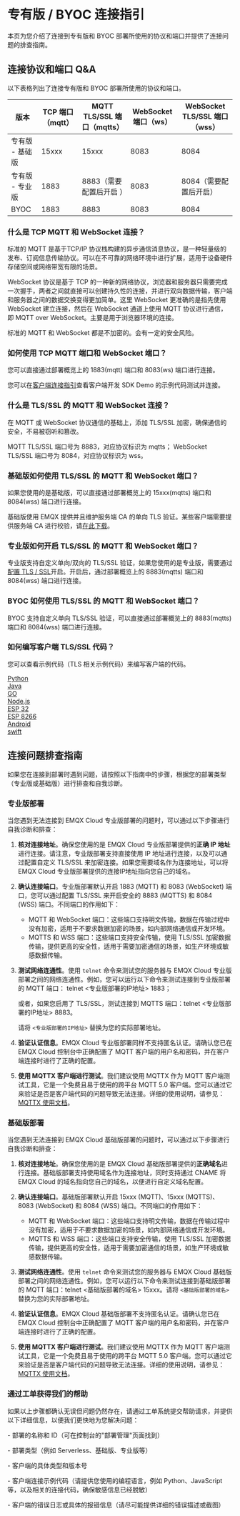 # 专有版 / BYOC 连接指引

本页为您介绍了连接到专有版和 BYOC 部署所使用的协议和端口并提供了连接问题的排查指南。

## 连接协议和端口 Q&A

以下表格列出了连接专有版和 BYOC 部署所使用的协议和端口。

| **版本**        | **TCP 端口（mqtt）** | **MQTT TLS/SSL 端口（mqtts）** | **WebSocket 端口（ws）** | **WebSocket TLS/SSL 端口（wss）** |
| --------------- | -------------------- | ------------------------------ | ------------------------ | --------------------------------- |
| 专有版 - 基础版 | 15xxx                | 15xxx                          | 8083                     | 8084                              |
| 专有版 - 专业版 | 1883                 | 8883（需要配置后开启 ）        | 8083                     | 8084（需要配置后开启）            |
| BYOC            | 1883                 | 8883                           | 8083                     | 8084                              |

### 什么是 TCP MQTT 和 WebSocket 连接？

标准的 MQTT 是基于TCP/IP 协议栈构建的异步通信消息协议，是一种轻量级的发布、订阅信息传输协议。可以在不可靠的网络环境中进行扩展，适用于设备硬件存储空间或网络带宽有限的场景。

WebSocket 协议是基于 TCP 的一种新的网络协议，浏览器和服务器只需要完成一次握手，两者之间就直接可以创建持久性的连接，并进行双向数据传输，客户端和服务器之间的数据交换变得更加简单。这里 WebSocket 更准确的是指先使用 WebSocket 建立连接，然后在 WebSocket 通道上使用 MQTT 协议进行通信，即 MQTT over WebSocket。主要是用于浏览器环境的连接。

标准的 MQTT 和 WebSocket 都是不加密的。会有一定的安全风险。


### 如何使用 TCP MQTT 端口和 WebSocket 端口？

您可以直接通过部署概览上的 1883(mqtt) 端口和 8083(ws) 端口进行连接。

您可以在[客户端连接指引](../connect_to_deployments/overview.md)查看客户端开发 SDK Demo 的示例代码测试并连接。


### 什么是 TLS/SSL 的 MQTT 和 WebSocket 连接？

在 MQTT 或 WebSocket 协议通信的基础上，添加 TLS/SSL 加密，确保通信的安全，不易被窃听和篡改。

MQTT TLS/SSL 端口号为 8883，对应协议标识为 mqtts； WebSocket TLS/SSL 端口号为 8084，对应协议标识为 wss。


### 基础版如何使用 TLS/SSL 的 MQTT 和 WebSocket 端口？

如果您使用的是基础版，可以直接通过部署概览上的 15xxx(mqtts) 端口和 8084(wss) 端口进行连接。

基础版使用 EMQX 提供并且维护服务端 CA 的单向 TLS 验证。某些客户端需要提供服务端 CA 进行校验，请[在此下载](https://assets.emqx.com/data/emqxsl-ca.crt)。


### 专业版如何开启 TLS/SSL 的 MQTT 和 WebSocket 端口？

专业版支持自定义单向/双向的 TLS/SSL 验证，如果您使用的是专业版，需要通过[配置 TLS / SSL](../deployments/tls_ssl.md)开启。开启后，通过部署概览上的 8883(mqtts) 端口和 8084(wss) 端口进行连接。

### BYOC 如何使用 TLS/SSL 的 MQTT 和 WebSocket 端口？

BYOC 支持自定义单向 TLS/SSL 验证，可以直接通过部署概览上的 8883(mqtts) 端口和 8084(wss) 端口进行连接。

### 如何编写客户端 TLS/SSL 代码？

您可以查看示例代码（TLS 相关示例代码）来编写客户端的代码。

[Python](https://github.com/emqx/MQTT-Client-Examples/tree/master/mqtt-client-Python3)<br>
[Java](https://github.com/emqx/MQTT-Client-Examples/tree/master/mqtt-client-Java)<br>
[GO](https://github.com/emqx/MQTT-Client-Examples/tree/master/mqtt-client-Go)<br>
[Node.js](https://github.com/emqx/MQTT-Client-Examples/tree/master/mqtt-client-Node.js)<br>
[ESP 32](https://github.com/emqx/MQTT-Client-Examples/tree/master/mqtt-client-ESP32)<br>
[ESP 8266](https://github.com/emqx/MQTT-Client-Examples/tree/master/mqtt-client-ESP8266)<br>
[Android](https://github.com/emqx/MQTT-Client-Examples/tree/master/mqtt-client-Android)<br>
[swift](https://github.com/emqx/MQTT-Client-Examples/tree/master/mqtt-client-swift)<br>


## 连接问题排查指南
如果您在连接到部署时遇到问题，请按照以下指南中的步骤，根据您的部署类型（专业版或基础版）进行排查和自我诊断。

### 专业版部署

当您遇到无法连接到 EMQX Cloud 专业版部署的问题时，可以通过以下步骤进行自我诊断和排查：


1. **核对连接地址**。确保您使用的是 EMQX Cloud 专业版部署提供的**正确 IP 地址**进行连接。请注意，专业版部署支持直接使用 IP 地址进行连接，以及可以通过配置自定义 TLS/SSL 来加密连接。如果您需要域名作为连接地址，可以将 EMQX Cloud 专业版部署提供的连接IP地址指向您自己的域名。


2. **确认连接端口**。专业版部署默认开启 1883 (MQTT) 和 8083 (WebSocket) 端口，您可以通过配置 TLS/SSL 来开启安全的 8883 (MQTTS) 和 8084 (WSS) 端口。不同端口的作用如下：
   - MQTT 和 WebSocket 端口：这些端口支持明文传输，数据在传输过程中没有加密，适用于不要求数据加密的场景，如内部网络通信或开发环境。
   - MQTTS 和 WSS 端口：这些端口支持安全传输，使用 TLS/SSL 加密数据传输，提供更高的安全性，适用于需要加密通信的场景，如生产环境或敏感数据传输。


3. **测试网络连通性**。使用 `telnet` 命令来测试您的服务器与 EMQX Cloud 专业版部署之间的网络连通性。例如，您可以运行以下命令来测试连接到专业版部署的 MQTT 端口： telnet <专业版部署的IP地址> 1883；

   或者，如果您启用了 TLS/SSL，测试连接到 MQTTS 端口：telnet <专业版部署的IP地址> 8883。

   请将 `<专业版部署的IP地址>` 替换为您的实际部署地址。


4. **验证认证信息**。EMQX Cloud 专业版部署同样不支持匿名认证。请确认您已在 EMQX Cloud 控制台中正确配置了 MQTT 客户端的用户名和密码，并在客户端连接时进行了正确的配置。


5. **使用 MQTTX 客户端进行测试**。我们建议使用 MQTTX 作为 MQTT 客户端测试工具，它是一个免费且易于使用的跨平台 MQTT 5.0 客户端。您可以通过它来验证是否是客户端代码的问题导致无法连接。详细的使用说明，请参见：[MQTTX 使用文档](../connect_to_deployments/mqttx.md)。

### 基础版部署

当您遇到无法连接到 EMQX Cloud 基础版部署的问题时，可以通过以下步骤进行自我诊断和排查：

1. **核对连接地址**。确保您使用的是 EMQX Cloud 基础版部署提供的**正确域名**进行连接。基础版部署支持使用域名作为连接地址，同时支持通过 CNAME 将 EMQX Cloud 的域名指向您自己的域名，以便进行自定义域名配置。


2. **确认连接端口**。基础版部署默认开启 15xxx (MQTT)、15xxx (MQTTS)、8083 (WebSocket) 和 8084 (WSS) 端口。不同端口的作用如下：
   - MQTT 和 WebSocket 端口：这些端口支持明文传输，数据在传输过程中没有加密，适用于不要求数据加密的场景，如内部网络通信或开发环境。
   - MQTTS 和 WSS 端口：这些端口支持安全传输，使用 TLS/SSL 加密数据传输，提供更高的安全性，适用于需要加密通信的场景，如生产环境或敏感数据传输。

3. **测试网络连通性**。使用 `telnet` 命令来测试您的服务器与 EMQX Cloud 基础版部署之间的网络连通性。例如，您可以运行以下命令来测试连接到基础版部署的 MQTT 端口：telnet <基础版部署的域名> 15xxx。请将 `<基础版部署的域名>` 替换为您的实际部署地址。

4. **验证认证信息**。EMQX Cloud 基础版部署不支持匿名认证。请确认您已在 EMQX Cloud 控制台中正确配置了 MQTT 客户端的用户名和密码，并在客户端连接时进行了正确的配置。


5. **使用 MQTTX 客户端进行测试**。我们建议使用 MQTTX 作为 MQTT 客户端测试工具，它是一个免费且易于使用的跨平台 MQTT 5.0 客户端。您可以通过它来验证是否是客户端代码的问题导致无法连接。详细的使用说明，请参见：[MQTTX 使用文档](https://docs.emqx.com/zh/cloud/latest/connect_to_deployments/mqttx.html)。


### 通过工单获得我们的帮助
如果以上步骤都确认无误但问题仍然存在，请通过工单系统提交帮助请求，并提供以下详细信息，以便我们更快地为您解决问题：

  \- 部署的名称和 ID（可在控制台的"部署管理"页面找到）

  \- 部署类型（例如 Serverless、基础版、专业版等）

  \- 客户端的具体类型和版本号

  \- 客户端连接示例代码（请提供您使用的编程语言，例如 Python、JavaScript 等，以及相关的连接代码，确保敏感信息已经脱敏）

  \- 客户端的错误日志或具体的报错信息（请尽可能提供详细的错误描述或截图）

